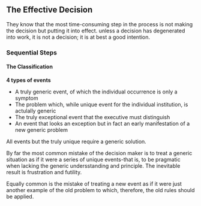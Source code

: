 ## The Effective Decision

They know that the most time-consuming step in the process is not making the decision but putting it into effect. unless a decision has degenerated into work, it is not a decision; it is at best a good intention.

### Sequential Steps

#### The Classification

**4 types of events**

- A truly generic event, of which the individual occurrence is only a symptom
- The problem which, while unique event for the individual institution, is actulally generic
- The truly exceptional event that the executive must distinguish
- An event that looks an exception but in fact an early manifestation of a new generic problem

All events but the truly unique require a generic solution.

By far the most common mistake of the decision maker is to treat a generic situation as if it were a series of unique events-that is, to be pragmatic when lacking the generic undersstanding and principle. The inevitable result is frustration and futility.

Equally common is the mistake of treating a new event as if it were just another example of the old problem to which, therefore, the old rules should be applied.